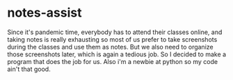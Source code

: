 # notes-assist
Since it's pandemic time, everybody has to attend their classes online, and taking notes is really exhausting so most of us prefer to take screenshots during the classes and use them as notes. But we also need to organize those screenshots later, which is again a tedious job. So I decided to make a program that does the job for us. Also i'm a newbie at python so my code ain't that good.

